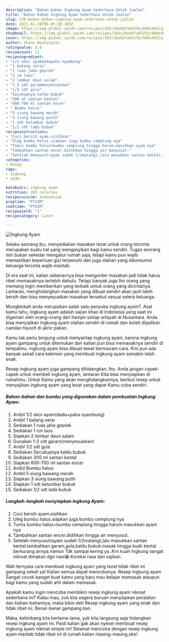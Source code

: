 ```yaml
---
description: "Bahan-bahan Ingkung Ayam Sederhana Untuk Jualan"
title: "Bahan-bahan Ingkung Ayam Sederhana Untuk Jualan"
slug: 220-bahan-bahan-ingkung-ayam-sederhana-untuk-jualan
date: 2021-01-28T05:05:28.103Z
image: https://img-global.cpcdn.com/recipes/2b5c2beb87a0325b/680x482cq70/ingkung-ayam-foto-resep-utama.jpg
thumbnail: https://img-global.cpcdn.com/recipes/2b5c2beb87a0325b/680x482cq70/ingkung-ayam-foto-resep-utama.jpg
cover: https://img-global.cpcdn.com/recipes/2b5c2beb87a0325b/680x482cq70/ingkung-ayam-foto-resep-utama.jpg
author: Shane Washington
ratingvalue: 3.9
reviewcount: 11
recipeingredient:
- "1/2 ekor ayamdadapaha nyambung"
- "1 batang serai"
- "1 ruas jahe geprek"
- "1 cm laos"
- "2 lembar daun salam"
- "1-2 sdt garammenyesuaikan"
- "1/2 sdt gula"
- "Secukupnya kaldu bubuk"
- "200 ml santan kental"
- "600-700 ml santan encer"
- " Bumbu halus"
- "5 siung bawang merah"
- "3 siung bawang putih"
- "1 sdt ketumbar bubuk"
- "1/2 sdt lada bubuk"
recipeinstructions:
- "Cuci bersih ayam.sisihkan"
- "Uleg bumbu halus.siapkan juga bumbu cemplung nya"
- "Tumis bumbu halus+bumbu cemplung hingga harum.masukkan ayam nya"
- "Tambahkan santan encer.didihkan hingga air menyusut."
- "Setelah menyusut(ayam sudah 1/2matang),lalu masukkan santan kental.tambahkan garam,gula,kaldu bubuk.masak hingga kuah kental berkurang airnya.namun Tdk sampai kering ya..Krn kuah Ingkung sangat nikmat dimakan dgn nasi😁.Koreksi rasa dan sajikan"
categories:
- Resep
tags:
- ingkung
- ayam

katakunci: ingkung ayam 
nutrition: 281 calories
recipecuisine: Indonesian
preptime: "PT23M"
cooktime: "PT42M"
recipeyield: "1"
recipecategory: Lunch

---
```



![Ingkung Ayam](https://img-global.cpcdn.com/recipes/2b5c2beb87a0325b/680x482cq70/ingkung-ayam-foto-resep-utama.jpg)

Selaku seorang ibu, menyediakan masakan lezat untuk orang tercinta merupakan suatu hal yang mengasyikan bagi kamu sendiri. Tugas seorang istri bukan sekedar mengatur rumah saja, tetapi kamu pun wajib memastikan keperluan gizi terpenuhi dan juga olahan yang dikonsumsi keluarga tercinta wajib mantab.

Di era  saat ini, kalian sebenarnya bisa mengorder masakan jadi tidak harus ribet memasaknya terlebih dahulu. Tetapi banyak juga lho orang yang memang ingin memberikan yang terbaik untuk orang yang dicintainya. Lantaran, menghidangkan masakan yang dibuat sendiri akan jauh lebih bersih dan bisa menyesuaikan masakan tersebut sesuai selera keluarga. 



Mungkinkah anda merupakan salah satu penyuka ingkung ayam?. Asal kamu tahu, ingkung ayam adalah sajian khas di Indonesia yang saat ini digemari oleh orang-orang dari hampir setiap wilayah di Nusantara. Anda bisa menyajikan ingkung ayam olahan sendiri di rumah dan boleh dijadikan camilan favorit di akhir pekan.

Kamu tak perlu bingung untuk menyantap ingkung ayam, karena ingkung ayam gampang untuk ditemukan dan kalian pun bisa memasaknya sendiri di tempatmu. ingkung ayam bisa dibuat lewat bermacam cara. Kini pun ada banyak sekali cara kekinian yang membuat ingkung ayam semakin lebih enak.

Resep ingkung ayam juga gampang dihidangkan, lho. Anda jangan capek-capek untuk membeli ingkung ayam, lantaran Kita bisa menyiapkan di rumahmu. Untuk Kamu yang akan menghidangkannya, berikut resep untuk menyajikan ingkung ayam yang lezat yang dapat Kamu coba sendiri.

<!--inarticleads1-->

##### Bahan-bahan dan bumbu yang digunakan dalam pembuatan Ingkung Ayam:

1. Ambil 1/2 ekor ayam(dada+paha nyambung)
1. Ambil 1 batang serai
1. Sediakan 1 ruas jahe geprek
1. Sediakan 1 cm laos
1. Siapkan 2 lembar daun salam
1. Gunakan 1-2 sdt garam(menyesuaikan)
1. Ambil 1/2 sdt gula
1. Sediakan Secukupnya kaldu bubuk
1. Sediakan 200 ml santan kental
1. Siapkan 600-700 ml santan encer
1. Ambil  Bumbu halus:
1. Ambil 5 siung bawang merah
1. Siapkan 3 siung bawang putih
1. Siapkan 1 sdt ketumbar bubuk
1. Sediakan 1/2 sdt lada bubuk




<!--inarticleads2-->

##### Langkah-langkah menyiapkan Ingkung Ayam:

1. Cuci bersih ayam.sisihkan
1. Uleg bumbu halus.siapkan juga bumbu cemplung nya
1. Tumis bumbu halus+bumbu cemplung hingga harum.masukkan ayam nya
1. Tambahkan santan encer.didihkan hingga air menyusut.
1. Setelah menyusut(ayam sudah 1/2matang),lalu masukkan santan kental.tambahkan garam,gula,kaldu bubuk.masak hingga kuah kental berkurang airnya.namun Tdk sampai kering ya..Krn kuah Ingkung sangat nikmat dimakan dgn nasi😁.Koreksi rasa dan sajikan




Wah ternyata cara membuat ingkung ayam yang lezat tidak ribet ini gampang sekali ya! Kalian semua dapat mencobanya. Resep ingkung ayam Sangat cocok banget buat kamu yang baru mau belajar memasak ataupun bagi kamu yang sudah ahli dalam memasak.

Apakah kamu ingin mencoba membikin resep ingkung ayam nikmat sederhana ini? Kalau mau, yuk kita segera buruan menyiapkan peralatan dan bahan-bahannya, maka bikin deh Resep ingkung ayam yang enak dan tidak ribet ini. Benar-benar gampang kan. 

Maka, ketimbang kita berlama-lama, yuk kita langsung saja hidangkan resep ingkung ayam ini. Pasti kalian gak akan nyesel membuat resep ingkung ayam nikmat simple ini! Selamat mencoba dengan resep ingkung ayam mantab tidak ribet ini di rumah kalian masing-masing,oke!.

